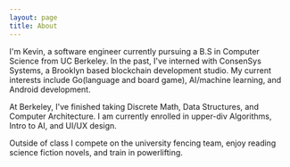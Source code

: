 ```yaml
---
layout: page
title: About
---
```


I'm Kevin, a software engineer currently pursuing a B.S in Computer Science from UC Berkeley.
In the past, I've interned with ConsenSys Systems, a Brooklyn based blockchain development studio.
My current interests include Go(language and board game), AI/machine learning, and Android development.

At Berkeley, I've finished taking Discrete Math, Data Structures, and Computer Architecture.
I am currently enrolled in upper-div Algorithms, Intro to AI, and UI/UX design.

Outside of class I compete on the university fencing team, enjoy reading science fiction novels, and train in powerlifting.
